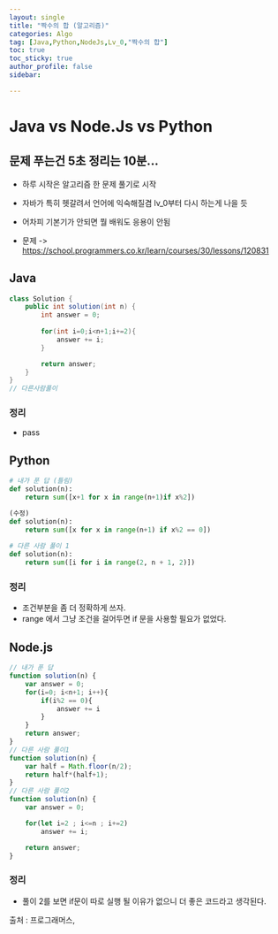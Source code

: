 ```yaml
---
layout: single
title: "짝수의 합 (알고리즘)"
categories: Algo
tag: [Java,Python,NodeJs,Lv_0,"짝수의 합"]
toc: true
toc_sticky: true
author_profile: false
sidebar:

---
```

# Java vs Node.Js vs Python
## 문제 푸는건 5초 정리는 10분...

- 하루 시작은 알고리즘 한 문제 풀기로 시작
- 자바가 특히 헷갈려서 언어에 익숙해질겸 lv_0부터 다시 하는게 나을 듯
- 어차피 기본기가 안되면 뭘 배워도 응용이 안됨

- 문제 -> https://school.programmers.co.kr/learn/courses/30/lessons/120831

## Java

```java
class Solution {
    public int solution(int n) {
        int answer = 0;
        
        for(int i=0;i<n+1;i+=2){
            answer += i;
        }

        return answer;
    }
}
// 다른사람풀이 

```
### 정리
- pass



## Python
```python
# 내가 푼 답 (틀림)
def solution(n):
    return sum([x+1 for x in range(n+1)if x%2])

(수정)
def solution(n):
    return sum([x for x in range(n+1) if x%2 == 0])
    
# 다른 사람 풀이 1
def solution(n):
    return sum([i for i in range(2, n + 1, 2)])

```
### 정리
- 조건부분을 좀 더 정확하게 쓰자.
- range 에서 그냥 조건을 걸어두면 if 문을 사용할 필요가 없었다.



## Node.js

```javascript
// 내가 푼 답
function solution(n) {
    var answer = 0;
    for(i=0; i<n+1; i++){
        if(i%2 == 0){
            answer += i       
        }
    }
    return answer;
}
// 다른 사람 풀이1
function solution(n) {
    var half = Math.floor(n/2);
    return half*(half+1);
}
// 다른 사람 풀이2
function solution(n) {
    var answer = 0;

    for(let i=2 ; i<=n ; i+=2)
        answer += i;

    return answer;
}
```
### 정리
- 풀이 2를 보면 if문이 따로 실행 될 이유가 없으니 더 좋은 코드라고 생각된다.


출처 : 프로그래머스,